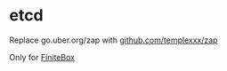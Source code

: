 # etcd

Replace go.uber.org/zap with [github.com/templexxx/zap](https://github.com/templexxx/zap)

Only for [FiniteBox](https://github.com/templexxx/finitebox)